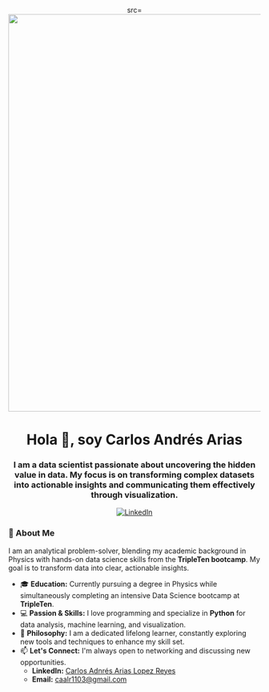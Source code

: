 <p align="center">
  src=<img width="3168" height="792" alt="LinkedIn Header" src="https://github.com/user-attachments/assets/76bcde34-133f-4998-8c04-ac4f0a6a538e"
</p>

<h1 align="center">Hola 👋, soy Carlos Andrés Arias</h1>
<h3 align="center">I am a data scientist passionate about uncovering the hidden value in data. My focus is on transforming complex datasets into actionable insights and communicating them effectively through visualization.</h3>

<p align="center">
  <a href="https://www.linkedin.com/in/carlos-arias-lopez-reyes" target="_blank">
    <img src="https://img.shields.io/badge/LinkedIn-0077B5?style=for-the-badge&logo=linkedin&logoColor=white" alt="LinkedIn"/>
  </a>
</p>

### 👋 About Me

I am an analytical problem-solver, blending my academic background in Physics with hands-on data science skills from the **TripleTen bootcamp**. My goal is to transform data into clear, actionable insights.

* 🎓 **Education:** Currently pursuing a degree in Physics while simultaneously completing an intensive Data Science bootcamp at **TripleTen**.
* 💻 **Passion & Skills:** I love programming and specialize in **Python** for data analysis, machine learning, and visualization.
* 🌱 **Philosophy:** I am a dedicated lifelong learner, constantly exploring new tools and techniques to enhance my skill set.
* 📫 **Let's Connect:** I'm always open to networking and discussing new opportunities.
  * **LinkedIn:** [Carlos Adnrés Arias Lopez Reyes](https://www.linkedin.com/in/carlos-arias-lopez-reyes)
  * **Email:** [caalr1103@gmail.com](mailto:caalr1103@gmail.com)
